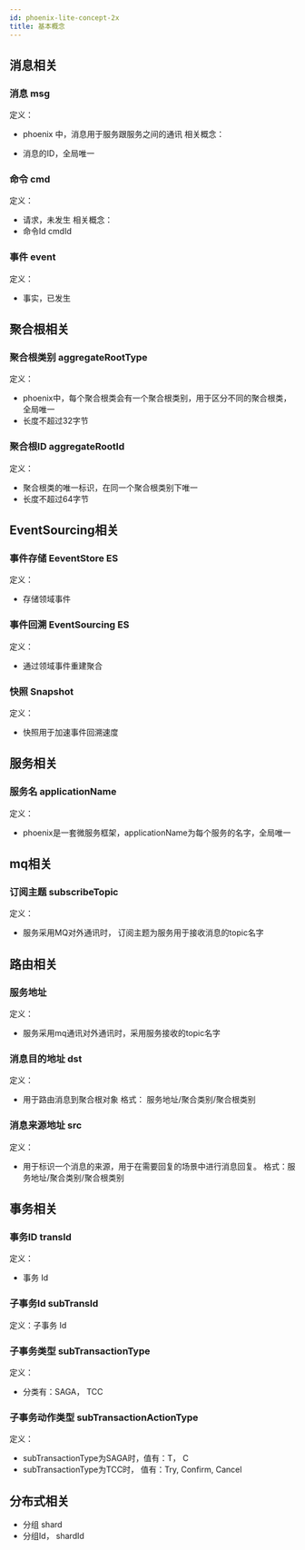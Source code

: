 ```yaml
---
id: phoenix-lite-concept-2x
title: 基本概念
---
```


## 消息相关

### 消息 msg

定义：
- phoenix 中，消息用于服务跟服务之间的通讯
相关概念：
* 消息的ID，全局唯一

### 命令 cmd

定义：
- 请求，未发生
相关概念：
- 命令Id cmdId

### 事件 event

定义：
- 事实，已发生

## 聚合根相关

### 聚合根类别  aggregateRootType

定义：
* phoenix中，每个聚合根类会有一个聚合根类别，用于区分不同的聚合根类，全局唯一
* 长度不超过32字节

### 聚合根ID  aggregateRootId 

定义：
* 聚合根类的唯一标识，在同一个聚合根类别下唯一
* 长度不超过64字节

## EventSourcing相关

### 事件存储 EeventStore ES

定义：
- 存储领域事件

### 事件回溯 EventSourcing ES

定义：
- 通过领域事件重建聚合

### 快照 Snapshot

定义：
- 快照用于加速事件回溯速度

## 服务相关

### 服务名 applicationName

定义：
- phoenix是一套微服务框架，applicationName为每个服务的名字，全局唯一

## mq相关

### 订阅主题  subscribeTopic

定义：
- 服务采用MQ对外通讯时， 订阅主题为服务用于接收消息的topic名字

## 路由相关

### 服务地址 

定义：
- 服务采用mq通讯对外通讯时，采用服务接收的topic名字

### 消息目的地址 dst

定义：
- 用于路由消息到聚合根对象       格式： 服务地址/聚合类别/聚合根类别

### 消息来源地址 src

定义：
- 用于标识一个消息的来源，用于在需要回复的场景中进行消息回复。
  格式：服务地址/聚合类别/聚合根类别


## 事务相关

### 事务ID transId

定义：
- 事务 Id

### 子事务Id subTransId

定义：子事务 Id

### 子事务类型 subTransactionType

定义：
- 分类有：SAGA， TCC

### 子事务动作类型 subTransactionActionType  

定义：
* subTransactionType为SAGA时，值有：T， C
* subTransactionType为TCC时， 值有：Try, Confirm, Cancel


## 分布式相关

* 分组  shard
* 分组Id， shardId